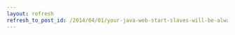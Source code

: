 ```yaml
---
layout: refresh
refresh_to_post_id: /2014/04/01/your-java-web-start-slaves-will-be-always-clean
---
```


